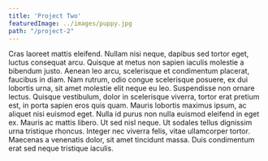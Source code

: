 ```yaml
---
title: 'Project Two'
featuredImage: ../images/puppy.jpg
path: "/project-2"
---
```


Cras laoreet mattis eleifend. Nullam nisi neque, dapibus sed tortor eget, luctus consequat arcu. Quisque at metus non sapien iaculis molestie a bibendum justo. Aenean leo arcu, scelerisque et condimentum placerat, faucibus in diam. Nam rutrum, odio congue scelerisque posuere, ex dui lobortis urna, sit amet molestie elit neque eu leo. Suspendisse non ornare lectus. Quisque vestibulum, dolor in scelerisque viverra, tortor erat pretium est, in porta sapien eros quis quam. Mauris lobortis maximus ipsum, ac aliquet nisi euismod eget. Nulla id purus non nulla euismod eleifend in eget ex. Mauris ac mattis libero. Ut sed nisl neque. Ut sodales tellus dignissim urna tristique rhoncus. Integer nec viverra felis, vitae ullamcorper tortor. Maecenas a venenatis dolor, sit amet tincidunt massa. Duis condimentum erat sed neque tristique iaculis.